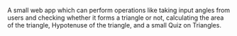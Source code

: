 A small web app which can perform operations like taking input angles from users and checking whether it forms a triangle or not, calculating the area of the triangle, Hypotenuse of the triangle, and a small Quiz on Triangles.